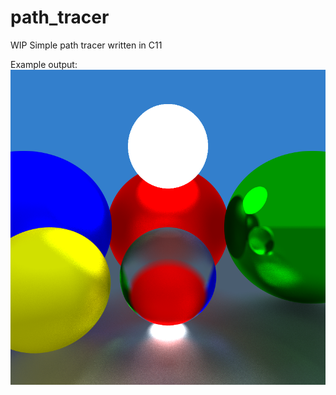 # path_tracer
WIP Simple path tracer written in C11

Example output:
![Example](https://raw.githubusercontent.com/kraglik/path_tracer/master/result.bmp "Example 2")

